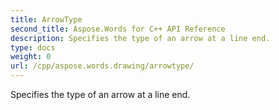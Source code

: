 ```yaml
---
title: ArrowType
second_title: Aspose.Words for C++ API Reference
description: Specifies the type of an arrow at a line end. 
type: docs
weight: 0
url: /cpp/aspose.words.drawing/arrowtype/
---
```


Specifies the type of an arrow at a line end. 

